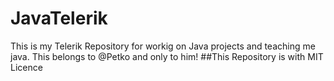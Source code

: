 # JavaTelerik
This is my Telerik Repository for workig on Java projects and teaching me java.
This belongs to @Petko and only to him!
##This Repository is with MIT Licence